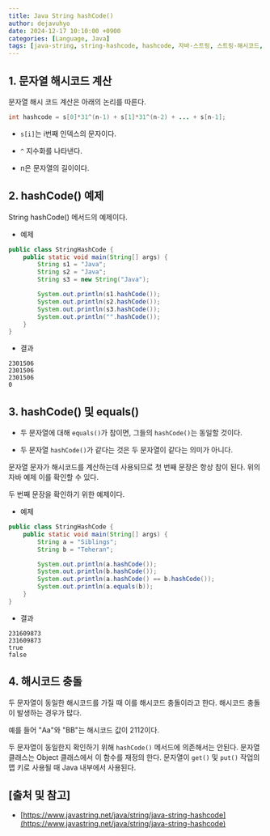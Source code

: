 ```yaml
---
title: Java String hashCode()
author: dejavuhyo
date: 2024-12-17 10:10:00 +0900
categories: [Language, Java]
tags: [java-string, string-hashcode, hashcode, 자바-스트링, 스트링-해시코드, 해시코드]
---
```


## 1. 문자열 해시코드 계산
문자열 해시 코드 계산은 아래의 논리를 따른다.

```java
int hashcode = s[0]*31^(n-1) + s[1]*31^(n-2) + ... + s[n-1];
```

* `s[i]`는 i번째 인덱스의 문자이다.

* `^` 지수화를 나타낸다.

* n은 문자열의 길이이다.

## 2. hashCode() 예제
String hashCode() 메서드의 예제이다.

* 예제

```java
public class StringHashCode {
    public static void main(String[] args) {
        String s1 = "Java";
        String s2 = "Java";
        String s3 = new String("Java");

        System.out.println(s1.hashCode());
        System.out.println(s2.hashCode());
        System.out.println(s3.hashCode());
        System.out.println("".hashCode());
    }
}
```

* 결과

```text
2301506
2301506
2301506
0
```

## 3. hashCode() 및 equals()

* 두 문자열에 대해 `equals()`가 참이면, 그들의 `hashCode()`는 동일할 것이다.

* 두 문자열 `hashCode()`가 같다는 것은 두 문자열이 같다는 의미가 아니다.

문자열 문자가 해시코드를 계산하는데 사용되므로 첫 번째 문장은 항상 참이 된다. 위의 자바 예제 이를 확인할 수 있다.

두 번째 문장을 확인하기 위한 예제이다.

* 예제

```java
public class StringHashCode {
    public static void main(String[] args) {
        String a = "Siblings";
        String b = "Teheran";

        System.out.println(a.hashCode());
        System.out.println(b.hashCode());
        System.out.println(a.hashCode() == b.hashCode());
        System.out.println(a.equals(b));
    }
}
```

* 결과

```text
231609873
231609873
true
false
```

## 4. 해시코드 충돌
두 문자열이 동일한 해시코드를 가질 때 이를 해시코드 충돌이라고 한다. 해시코드 충돌이 발생하는 경우가 많다.

예를 들어 "Aa"와 "BB"는 해시코드 값이 2112이다.

두 문자열이 동일한지 확인하기 위해 `hashCode()` 메서드에 의존해서는 안된다. 문자열 클래스는 Object 클래스에서 이 함수를 재정의 한다. 문자열이 `get()` 및 `put()` 작업의 맵 키로 사용될 때 Java 내부에서 사용된다.

## [출처 및 참고]
* [https://www.javastring.net/java/string/java-string-hashcode](https://www.javastring.net/java/string/java-string-hashcode)
